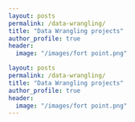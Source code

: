 ```yaml
---
layout: posts
permalink: /data-wrangling/
title: "Data Wrangling projects"
author_profile: true
header:
  image: "/images/fort point.png"

layout: posts
permalink: /data-wrangling/
title: "Data Wrangling projects"
author_profile: true
header:
  image: "/images/fort point.png"
---
```

